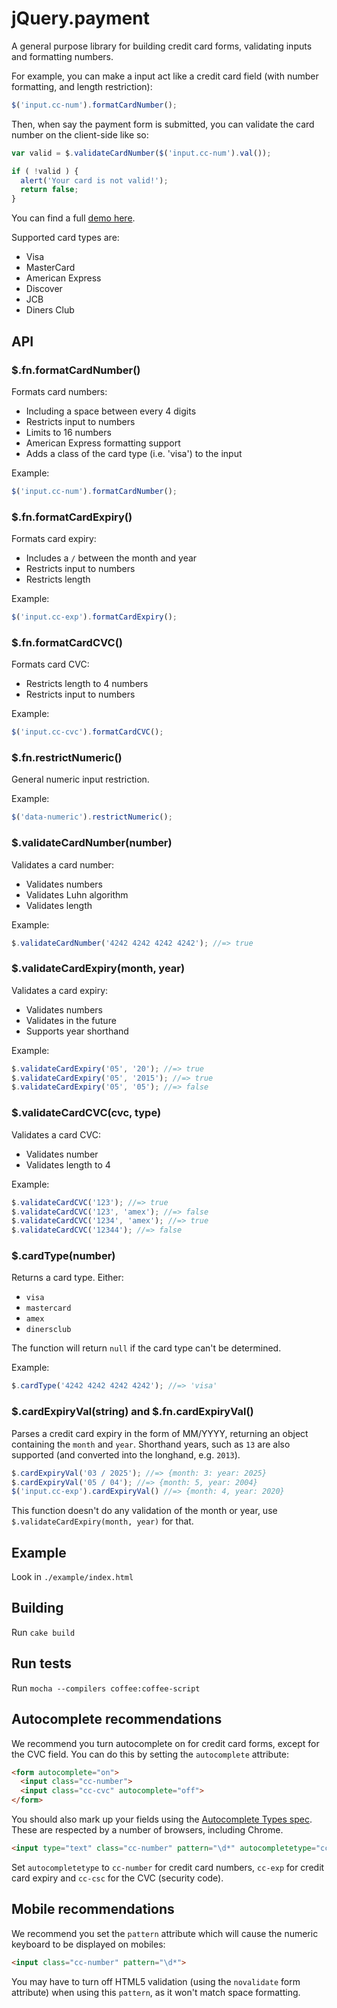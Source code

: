 # jQuery.payment

A general purpose library for building credit card forms, validating inputs and formatting numbers.

For example, you can make a input act like a credit card field (with number formatting, and length restriction):

``` javascript
$('input.cc-num').formatCardNumber();
```

Then, when say the payment form is submitted, you can validate the card number on the client-side like so:

``` javascript
var valid = $.validateCardNumber($('input.cc-num').val());

if ( !valid ) {
  alert('Your card is not valid!');
  return false;
}
```

You can find a full [demo here](http://stripe.github.com/jquery.payment/example).

Supported card types are:

* Visa
* MasterCard
* American Express
* Discover
* JCB
* Diners Club

## API

### $.fn.formatCardNumber()

Formats card numbers:

* Including a space between every 4 digits
* Restricts input to numbers
* Limits to 16 numbers
* American Express formatting support
* Adds a class of the card type (i.e. 'visa') to the input

Example:

``` javascript
$('input.cc-num').formatCardNumber();
```

### $.fn.formatCardExpiry()

Formats card expiry:

* Includes a `/` between the month and year
* Restricts input to numbers
* Restricts length

Example:

``` javascript
$('input.cc-exp').formatCardExpiry();
```

### $.fn.formatCardCVC()

Formats card CVC:

* Restricts length to 4 numbers
* Restricts input to numbers

Example:

``` javascript
$('input.cc-cvc').formatCardCVC();
```

### $.fn.restrictNumeric()

General numeric input restriction.

Example:

``` javascript
$('data-numeric').restrictNumeric();
```

### $.validateCardNumber(number)

Validates a card number:

* Validates numbers
* Validates Luhn algorithm
* Validates length

Example:

``` javascript
$.validateCardNumber('4242 4242 4242 4242'); //=> true
```

### $.validateCardExpiry(month, year)

Validates a card expiry:

* Validates numbers
* Validates in the future
* Supports year shorthand

Example:

``` javascript
$.validateCardExpiry('05', '20'); //=> true
$.validateCardExpiry('05', '2015'); //=> true
$.validateCardExpiry('05', '05'); //=> false
```

### $.validateCardCVC(cvc, type)

Validates a card CVC:

* Validates number
* Validates length to 4

Example:

``` javascript
$.validateCardCVC('123'); //=> true
$.validateCardCVC('123', 'amex'); //=> false
$.validateCardCVC('1234', 'amex'); //=> true
$.validateCardCVC('12344'); //=> false
```

### $.cardType(number)

Returns a card type. Either:

* `visa`
* `mastercard`
* `amex`
* `dinersclub`

The function will return `null` if the card type can't be determined.

Example:

``` javascript
$.cardType('4242 4242 4242 4242'); //=> 'visa'
```

### $.cardExpiryVal(string) and $.fn.cardExpiryVal()

Parses a credit card expiry in the form of MM/YYYY, returning an object containing the `month` and `year`. Shorthand years, such as `13` are also supported (and converted into the longhand, e.g. `2013`).

``` javascript
$.cardExpiryVal('03 / 2025'); //=> {month: 3: year: 2025}
$.cardExpiryVal('05 / 04'); //=> {month: 5, year: 2004}
$('input.cc-exp').cardExpiryVal() //=> {month: 4, year: 2020}
```

This function doesn't do any validation of the month or year, use `$.validateCardExpiry(month, year)` for that.

## Example

Look in `./example/index.html`

## Building

Run `cake build`

## Run tests

Run `mocha --compilers coffee:coffee-script`

## Autocomplete recommendations

We recommend you turn autocomplete on for credit card forms, except for the CVC field. You can do this by setting the `autocomplete` attribute:

``` html
<form autocomplete="on">
  <input class="cc-number">
  <input class="cc-cvc" autocomplete="off">
</form>
```

You should also mark up your fields using the [Autocomplete Types spec](http://wiki.whatwg.org/wiki/Autocomplete_Types). These are respected by a number of browsers, including Chrome.

``` html
<input type="text" class="cc-number" pattern="\d*" autocompletetype="cc-number" placeholder="Card number" required>
```

Set `autocompletetype` to `cc-number` for credit card numbers, `cc-exp` for credit card expiry and `cc-csc` for the CVC (security code).

## Mobile recommendations

We recommend you set the `pattern` attribute which will cause the numeric keyboard to be displayed on mobiles:

``` html
<input class="cc-number" pattern="\d*">
```

You may have to turn off HTML5 validation (using the `novalidate` form attribute) when using this `pattern`, as it won't match space formatting.
